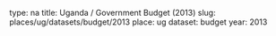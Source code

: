 type: na
title: Uganda / Government Budget (2013)
slug: places/ug/datasets/budget/2013
place: ug
dataset: budget
year: 2013
